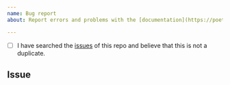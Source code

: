 ```yaml
---
name: Bug report
about: Report errors and problems with the [documentation](https://poetry.eustace.io/docs/)

---
```


<!--
  Hi there! Thank you for discovering and submitting an issue with our documentation.

  Before you submit this; let's make sure of a few things.
  Please make sure the following boxes are ticked if they are correct.
  If not, please try and fulfill these first.
-->

<!-- Checked checkbox should look like this: [x] -->
- [ ] I have searched the [issues](https://github.com/sdispater/poetry/issues) of this repo and believe that this is not a duplicate.

## Issue
<!-- Now feel free to write your issue, but please be descriptive! Thanks again 🙌 ❤️ -->

